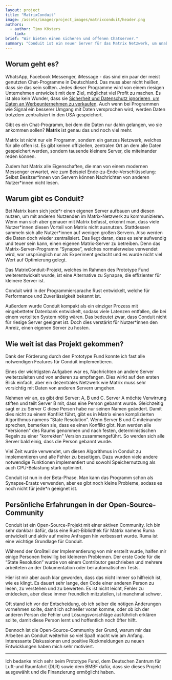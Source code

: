 ```yaml
---
layout: project
title: "MatrixConduit"
image: /assets/images/project_images/matrixconduit/header.png
authors:
  - author: Timo Kösters
    link:
brief: "Wir bieten einen sicheren und offenen Chatserver."
summary: "Conduit ist ein neuer Server für das Matrix Netzwerk, um unabhängig von großen Unternehmen Nachrichten sicher senden zu können."
---
```


## Worum geht es?

WhatsApp, Facebook Messenger, iMessage - das sind ein paar der meist genutzten Chat-Programme in Deutschland. Das muss aber nicht heißen, dass sie das sein sollten. Jedes dieser Programme wird von einem riesigen Unternehmen entwickelt mit dem Ziel, möglichst viel Profit zu machen. Es ist also kein Wunder, dass sie [Sicherheit und Datenschutz ignorieren, um Daten an Werbeunternehmen zu verkaufen](https://www.tagesschau.de/wirtschaft/verbraucher/whatsapp-messenger-facebook-datenschutz-101.html). Auch wenn bei Programmen wie Signal ein besserer Umgang mit Daten versprochen wird, werden Daten trotzdem zentralisiert in den USA gespeichert.

Gibt es ein Chat-Programm, bei dem die Daten nur dahin gelangen, wo sie ankommen sollen? **Matrix** ist genau das und noch viel mehr.

Matrix ist nicht nur ein Programm, sondern ein ganzes Netzwerk, welches für alle offen ist. Es gibt keinen offiziellen, zentralen Ort an dem alle Daten gespeichert werden, sondern tausende kleinere Server, die miteinander reden können.

Zudem hat Matrix alle Eigenschaften, die man von einem modernen Messenger erwartet, wie zum Beispiel Ende-zu-Ende-Verschlüsselung: Selbst Besitzer\*innen von Servern können Nachrichten von anderen Nutzer\*innen nicht lesen.

## Warum gibt es Conduit?

Bei Matrix kann sich jede\*r einen eigenen Server aufbauen und diesen nutzen, um mit anderen Nutzenden im Matrix-Netzwerk zu kommunizieren. Wenn man sich aber genauer mit Matrix befasst, erkennt man, dass viele Nutzer\*innen diesen Vorteil von Matrix nicht ausnutzen. Stattdessen sammeln sich alle Nutzer\*innen auf wenigen großen Servern. Also werden die Daten doch wieder zentralisiert. Das liegt daran, dass es sehr aufwendig und teuer sein kann, einen eigenen Matrix-Server zu betreiben. Denn das Matrix-Server-Programm “Synapse”, welches normalerweise verwendet wird, war ursprünglich nur als Experiment gedacht und es wurde nicht viel Wert auf Optimierung gelegt.

Das MatrixConduit-Projekt, welches im Rahmen des Prototype Fund weiterentwickelt wurde, ist eine Alternative zu Synapse, die effizienter für kleinere Server ist.

Conduit wird in der Programmiersprache Rust entwickelt, welche für Performance und Zuverlässigkeit bekannt ist.

Außerdem wurde Conduit kompakt als ein einziger Prozess mit eingebetteter Datenbank entwickelt, sodass viele Latenzen entfallen, die bei einem verteilten System nötig wären. Das bedeutet zwar, dass Conduit nicht für riesige Server geeignet ist. Doch dies verstärkt für Nutzer\*innen den Anreiz, einen eigenen Server zu hosten.

## Wie weit ist das Projekt gekommen?

Dank der Förderung durch den Prototype Fund konnte ich fast alle notwendigen Features für Conduit implementieren.

Eines der wichtigsten Aufgaben war es, Nachrichten an andere Server weiterzuleiten und von anderen zu empfangen. Dies wirkt auf den ersten Blick einfach, aber ein dezentrales Netzwerk wie Matrix muss sehr vorsichtig mit Daten von anderen Servern umgehen.

Nehmen wir an, es gibt drei Server: A, B und C. Server A möchte Verwirrung stiften und teilt Server B mit, dass eine Person gebannt wurde. Gleichzeitig sagt er zu Server C diese Person habe nur seinen Namen geändert. Damit dies nicht zu einem Konflikt führt, gibt es in Matrix einen komplizierten Algorithmus namens “State Resolution”. Wenn Server B und C miteinander sprechen, bemerken sie, dass es einen Konflikt gibt. Nun werden alle "Versionen" des Raums genommen und nach festen, deterministischen Regeln zu einer "korrekten" Version zusammengeführt. So werden sich alle Server bald einig, dass die Person gebannt wurde.

Viel Zeit wurde verwendet, um diesen Algorithmus in Conduit zu implementieren und alle Fehler zu beseitigen. Dazu wurden viele andere notwendige Funktionen implementiert und sowohl Speichernutzung als auch CPU-Belastung stark optimiert.

Conduit ist nun in der Beta-Phase. Man kann das Programm schon als Synapse-Ersatz verwenden, aber es gibt noch kleine Probleme, sodass es noch nicht für jede\*n geeignet ist.

## Persönliche Erfahrungen in der Open-Source-Community

Conduit ist ein Open-Source-Projekt mit einer aktiven Community. Ich bin sehr dankbar dafür, dass eine Rust-Bibliothek für Matrix namens Ruma entwickelt und aktiv auf meine Anfragen hin verbessert wurde. Ruma ist eine wichtige Grundlage für Conduit.

Während der Großteil der Implementierung von mir erstellt wurde, halfen mir einige Personen freiwillig bei kleineren Problemen. Der erste Code für die “State Resolution” wurde von einem Contributor geschrieben und mehrere arbeiteten an der Dokumentation oder bei automatischen Tests.

Hier ist mir aber auch klar geworden, dass das nicht immer so hilfreich ist, wie es klingt. Es dauert sehr lange, den Code einer anderen Person zu lesen, zu verstehen und zu bewerten. Es ist nicht leicht, Fehler zu entdecken, aber diese immer freundlich mitzuteilen, ist manchmal schwer.

Oft stand ich vor der Entscheidung, ob ich selber die nötigen Änderungen vornehmen sollte, damit ich schneller voran komme, oder ob ich der anderen Person die Fehler und Lösungsvorschläge ausführlich erklären sollte, damit diese Person lernt und hoffentlich noch öfter hilft.

Dennoch ist die Open-Source-Community der Grund, warum mir das Arbeiten an Conduit weiterhin so viel Spaß macht wie am Anfang. Interessante Diskussionen und positive Rückmeldungen zu neuen Entwicklungen haben mich sehr motiviert.

---

Ich bedanke mich sehr beim Prototype Fund, dem Deutschen Zentrum für Luft-und Raumfahrt (DLR) sowie dem BMBF dafür, dass sie dieses Projekt ausgewählt und die Finanzierung ermöglicht haben.
